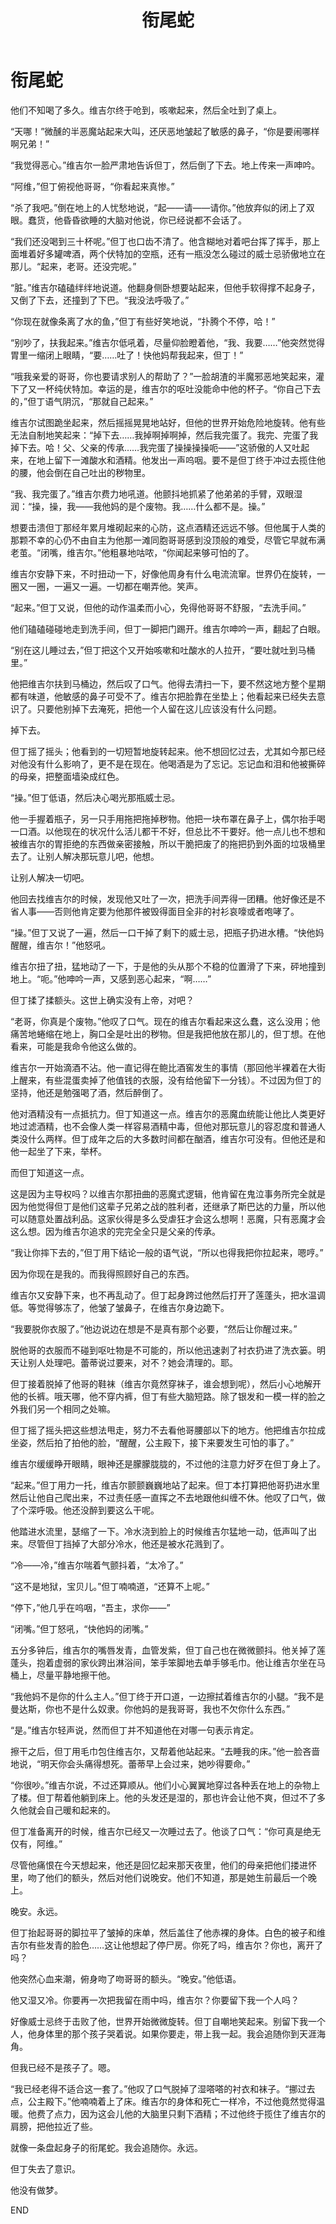 ﻿---
title: 衔尾蛇
fandom: 鬼泣
characters: 但丁 维吉尔
rating: Teen+
excerpt: 维吉尔又被酒精打败了。
source: Uroboros by Karaii
sourcelink: https://www.deviantart.com/karaii/art/DMC-Uroboros-149116596
---

# 衔尾蛇



他们不知喝了多久。维吉尔终于呛到，咳嗽起来，然后全吐到了桌上。

“天哪！”微醺的半恶魔站起来大叫，还厌恶地皱起了敏感的鼻子，“你是要闹哪样啊兄弟！”

“我觉得恶心。”维吉尔一脸严肃地告诉但丁，然后倒了下去。地上传来一声呻吟。

“阿维，”但丁俯视他哥哥，“你看起来真惨。”

“杀了我吧。”倒在地上的人忧愁地说，“起——请——请你。”他放弃似的闭上了双眼。蠢货，他昏昏欲睡的大脑对他说，你已经说都不会话了。

“我们还没喝到三十杯呢。”但丁也口齿不清了。他含糊地对着吧台挥了挥手，那上面堆着好多罐啤酒，两个伏特加的空瓶，还有一瓶没怎么碰过的威士忌骄傲地立在那儿。“起来，老哥。还没完呢。”

“脏。”维吉尔磕磕绊绊地说道。他翻身侧卧想要站起来，但他手软得撑不起身子，又倒了下去，还撞到了下巴。“我没法呼吸了。”

“你现在就像条离了水的鱼，”但丁有些好笑地说，“扑腾个不停，哈！”

“别吵了，扶我起来。”维吉尔低吼着，尽量仰脸瞪着他，“我、我要……”他突然觉得胃里一缩闭上眼睛，“要……吐了！快他妈帮我起来，但丁！”

“哦我亲爱的哥哥，你也要请求别人的帮助了？”一脸胡渣的半魔邪恶地笑起来，灌下了又一杯纯伏特加。幸运的是，维吉尔的呕吐没能命中他的杯子。“你自己下去的，”但丁语气阴沉，“那就自己起来。”

维吉尔试图跪坐起来，然后摇摇晃晃地站好，但他的世界开始危险地旋转。他有些无法自制地笑起来：“掉下去……我掉啊掉啊掉，然后我完蛋了。我完、完蛋了我掉下去。哈！父、父亲的传承……我完蛋了操操操操呃——”这骄傲的人又吐起来，在地上留下一滩酸水和酒精。他发出一声呜咽。要不是但丁终于冲过去揽住他的腰，他会倒在自己吐出的秽物里。

“我、我完蛋了。”维吉尔费力地吼道。他颤抖地抓紧了他弟弟的手臂，双眼湿润：“操，操，我——我他妈的是个废物。我……什么都不是。操。”

想要击溃但丁那经年累月堆砌起来的心防，这点酒精还远远不够。但他属于人类的那颗不幸的心仍不由自主为他那一滩同胞哥哥感到没顶般的难受，尽管它早就布满老茧。“闭嘴，维吉尔。”他粗暴地咕哝，“你闻起来够可怕的了。

维吉尔安静下来，不时扭动一下，好像他周身有什么电流流窜。世界仍在旋转，一圈又一圈，一遍又一遍。一切都在嘲弄他。笑声。

“起来。”但丁又说，但他的动作温柔而小心，免得他哥哥不舒服，“去洗手间。”

他们磕磕碰碰地走到洗手间，但丁一脚把门踢开。维吉尔呻吟一声，翻起了白眼。

“别在这儿睡过去，”但丁把这个又开始咳嗽和吐酸水的人拉开，“要吐就吐到马桶里。”

他把维吉尔扶到马桶边，然后叹了口气。他得去清扫一下，要不然这地方整个星期都有味道，他敏感的鼻子可受不了。维吉尔把脸靠在坐垫上；他看起来已经失去意识了。只要他别掉下去淹死，把他一个人留在这儿应该没有什么问题。

掉下去。

但丁摇了摇头；他看到的一切短暂地旋转起来。他不想回忆过去，尤其如今那已经对他没有什么影响了，更不是在现在。他喝酒是为了忘记。忘记血和泪和他被撕碎的母亲，把整面墙染成红色。

“操。”但丁低语，然后决心喝光那瓶威士忌。

他一手握着瓶子，另一只手用拖把拖掉秽物。他把一块布罩在鼻子上，偶尔抬手喝一口酒。以他现在的状况什么活儿都干不好，但总比不干要好。他一点儿也不想和被维吉尔的胃拒绝的东西做亲密接触，所以干脆把废了的拖把扔到外面的垃圾桶里去了。让别人解决那玩意儿吧，他想。

让别人解决一切吧。

他回去找维吉尔的时候，发现他又吐了一次，把洗手间弄得一团糟。他好像还是不省人事——否则他肯定要为他那件被毁得面目全非的衬衫哀嚎或者咆哮了。

“操。”但丁又说了一遍，然后一口干掉了剩下的威士忌，把瓶子扔进水槽。“快他妈醒醒，维吉尔！”他怒吼。

维吉尔扭了扭，猛地动了一下，于是他的头从那个不稳的位置滑了下来，砰地撞到地上。“呃。”他呻吟一声，又感到恶心起来，“啊……”

但丁揉了揉额头。这世上确实没有上帝，对吧？

“老哥，你真是个废物。”他叹了口气。现在的维吉尔看起来这么蠢，这么没用；他痛苦地蜷缩在地上，胸口全是吐出的秽物。但是我把他放在那儿的，但丁想。在他看来，可能是我命令他这么做的。

维吉尔一开始滴酒不沾。他一直记得在鲍比酒窖发生的事情（那回他半裸着在大街上醒来，有些混蛋卖掉了他值钱的衣服，没有给他留下一分钱）。不过因为但丁的坚持，他还是勉强喝了酒，然后醉倒了。

他对酒精没有一点抵抗力。但丁知道这一点。维吉尔的恶魔血统能让他比人类更好地过滤酒精，也不会像人类一样容易酒精中毒，但他对那玩意儿的容忍度和普通人类没什么两样。但丁成年之后的大多数时间都在酗酒，维吉尔可没有。但他还是和他一起坐了下来，举杯。

而但丁知道这一点。

这是因为主导权吗？以维吉尔那扭曲的恶魔式逻辑，他肯留在鬼泣事务所完全就是因为他觉得但丁是他们这辈子兄弟之战的胜利者，还继承了斯巴达的力量，所以他可以随意处置战利品。这家伙得是多么受虐狂才会这么想啊！恶魔，只有恶魔才会这么想。因为维吉尔追求的完完全全只是父亲的传承。

“我让你摔下去的，”但丁用下结论一般的语气说，“所以也得我把你拉起来，嗯哼。”

因为你现在是我的。而我得照顾好自己的东西。

维吉尔又安静下来，也不再乱动了。但丁起身跨过他然后打开了莲蓬头，把水温调低。等觉得够冻了，他皱了皱鼻子，在维吉尔身边跪下。

“我要脱你衣服了。”他边说边在想是不是真有那个必要，“然后让你醒过来。”

脱他哥的衣服而不碰到呕吐物是不可能的，所以他迅速剥了衬衣扔进了洗衣篓。明天让别人处理吧。蕾蒂说过要来，对不？她会清理的。耶。

但丁接着脱掉了他哥的鞋袜（维吉尔竟然穿袜子，谁会想到呢），然后小心地解开他的长裤。哦天哪，他不穿内裤，但丁有些大脑短路。除了银发和一模一样的脸之外我们另一个相同之处嘛。

但丁摇了摇头把这些想法甩走，努力不去看他哥腰部以下的地方。他把维吉尔拉成坐姿，然后拍了拍他的脸，“醒醒，公主殿下，接下来要发生可怕的事了。”

维吉尔缓缓睁开眼睛，眼神还是朦朦胧胧的，不过他的注意力好歹在但丁身上了。

“起来。”但丁用力一托，维吉尔颤颤巍巍地站了起来。但丁本打算把他哥扔进水里然后让他自己爬出来，不过责任感一直挥之不去地跟他纠缠不休。他叹了口气，做了个深呼吸。他还没醉到要这么干呢。

他踏进水流里，瑟缩了一下。冷水浇到脸上的时候维吉尔猛地一动，低声叫了出来。尽管但丁挡掉了大部分冷水，他还是被水花溅到了。

“冷——冷，”维吉尔喘着气颤抖着，“太冷了。”

“这不是地狱，宝贝儿。”但丁喃喃道，“还算不上呢。”

“停下，”他几乎在呜咽，“吾主，求你——”

“闭嘴。”但丁怒吼，“快他妈的闭嘴。”

五分多钟后，维吉尔的嘴唇发青，血管发紫，但丁自己也在微微颤抖。他关掉了莲蓬头，抱着虚弱的家伙跨出淋浴间，笨手笨脚地去单手够毛巾。他让维吉尔坐在马桶上，尽量平静地擦干他。

“我他妈不是你的什么主人。”但丁终于开口道，一边擦拭着维吉尔的小腿。“我不是曼达斯，你也不是什么奴隶。你他妈的是我哥哥，我也不欠你什么东西。”

“是。”维吉尔轻声说，然而但丁并不知道他在对哪一句表示肯定。

擦干之后，但丁用毛巾包住维吉尔，又帮着他站起来。“去睡我的床。”他一脸吝啬地说，“明天你会头痛得想死。蕾蒂早上会过来，她吵得要命。”

“你很吵。”维吉尔说，不过还算顺从。他们小心翼翼地穿过各种丢在地上的杂物上了楼。但丁帮着他躺到床上。他的头发还是湿的，那也许会让他不爽，但过不了多久他就会自己暖和起来的。

但丁准备离开的时候，维吉尔已经又一次睡过去了。他谈了口气：“你可真是绝无仅有，阿维。”

尽管他痛恨在今天想起来，他还是回忆起来那天夜里，他们的母亲把他们搂进怀里，吻了他们的额头，然后对他们说晚安。他们不知道，那是她生前最后一个晚上。

晚安。永远。

但丁抬起哥哥的脚拉平了皱掉的床单，然后盖住了他赤裸的身体。白色的被子和维吉尔有些发青的脸色……这让他想起了停尸房。你死了吗，维吉尔？你也，离开了吗？

他突然心血来潮，俯身吻了吻哥哥的额头。“晚安。”他低语。

他又湿又冷。你要再一次把我留在雨中吗，维吉尔？你要留下我一个人吗？

好像威士忌终于击败了他，世界开始微微旋转。但丁自嘲地笑起来。别留下我一个人，他身体里的那个孩子哭着说。如果你要走，带上我一起。我会追随你到天涯海角。

但我已经不是孩子了。嗯。

“我已经老得不适合这一套了。”他叹了口气脱掉了湿嗒嗒的衬衣和袜子。“挪过去点，公主殿下。”他喃喃着上了床。维吉尔的身体和死亡一样冷，不过他竟然觉得温暖。他费了点力，因为这会儿他的大脑里只剩下酒精；不过他终于揽住了维吉尔的肩膀，把他拉近了些。

就像一条盘起身子的衔尾蛇。我会追随你。永远。

但丁失去了意识。

他没有做梦。



END
